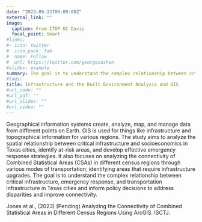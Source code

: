 ```yaml
---
date: "2023-09-13T00:00:00Z"
external_link: ""
image:
  caption: From ITDP UC Davis
  focal_point: Smart
#links:
#- icon: twitter
#  icon_pack: fab
#  name: Follow
#  url: https://twitter.com/georgecushen
#slides: example
summary: The goal is to understand the complex relationship between critical infrastructure, emergency response, and transportation infrastructure in Texas cities and inform policy decisions to address disparities and improve connectivity.
#tags:
title: Infrastructure and the Built Environment Analysis and GIS
#url_code: ""
#url_pdf: ""
#url_slides: ""
#url_video: ""
---
```


Geographical information systems create, analyze, map, and manage data from different points on Earth. GIS is used for things like infrastructure and topographical information for various regions.
The study aims to analyze the spatial relationship between critical infrastructure and socioeconomics in Texas cities, identify at-risk areas, and develop effective emergency response strategies. It also focuses on analyzing the connectivity of Combined Statistical Areas (CSAs) in different census regions through various modes of transportation, identifying areas that require infrastructure upgrades. The goal is to understand the complex relationship between critical infrastructure, emergency response, and transportation infrastructure in Texas cities and inform policy decisions to address disparities and improve connectivity.

Jones et al., (2023)
(Pending) Analyzing the Connectivity of Combined Statistical Areas in Different Census Regions Using ArcGIS. ISCTJ.
